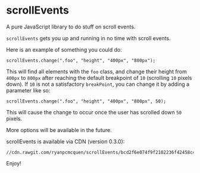 # scrollEvents
A pure JavaScript library to do stuff on scroll events.

`scrollEvents` gets you up and running in no time with scroll events.

Here is an example of something you could do:

    scrollEvents.change(".foo", "height", "400px", "800px");

This will find all elements with the `foo` class, and change their height from `400px` to `800px` after reaching the default breakpoint of `10` (scrolling `10` pixels down). If `10` is not a satisfactory `breakPoint`, you can change it by adding a parameter like so:

    scrollEvents.change(".foo", "height", "400px", "800px", 50);

This will cause the change to occur once the user has scrolled down `50` pixels.

More options will be available in the future.

scrollEvents is available via CDN (version 0.3.0):

    //cdn.rawgit.com/ryanpcmcquen/scrollEvents/bcd2f6e074f9f2102236f42458c48c31870e7e2c/scrollEvents.js

Enjoy!
